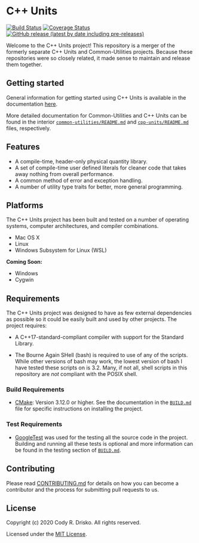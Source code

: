 # C++ Units

[![Build Status](https://travis-ci.com/crdrisko/cpp-units.svg?branch=master)](docs/QUICK_LINKS.md#Current-Build-Status) [![Coverage Status](https://coveralls.io/repos/github/crdrisko/cpp-units/badge.svg?branch=master)](docs/QUICK_LINKS.md#Code-Coverage) [![GitHub release (latest by date including pre-releases)](https://img.shields.io/github/v/release/crdrisko/cpp-units?include_prereleases)](https://github.com/crdrisko/cpp-units/releases)

Welcome to the C++ Units project! This repository is a merger of the formerly separate C++ Units and Common-Utilities projects. Because these repositories were so closely related, it made sense to maintain and release them together.

## Getting started

General information for getting started using C++ Units is available in the documentation [here](docs/PRIMER.md).

More detailed documentation for Common-Utilities and C++ Units can be found in the interior [`common-utilities/README.md`](common-utilities/README.md) and [`cpp-units/README.md`](cpp-units/README.md) files, respectively.

## Features

- A compile-time, header-only physical quantity library.
- A set of compile-time user defined literals for cleaner code that takes away nothing from overall performance.
- A common method of error and exception handling.
- A number of utility type traits for better, more general programming.

## Platforms

The C++ Units project has been built and tested on a number of operating systems, computer architectures, and compiler combinations.

- Mac OS X
- Linux
- Windows Subsystem for Linux (WSL)

**Coming Soon:**

- Windows
- Cygwin

## Requirements

The C++ Units project was designed to have as few external dependencies as possible so it could be easily built and used by other projects. The project requires:

- A C++17-standard-compliant compiler with support for the Standard Library.

- The Bourne Again SHell (bash) is required to use of any of the scripts. While other versions of bash may work, the lowest version of bash I have tested these scripts on is 3.2. Many, if not all, shell scripts in this repository are *not* compliant with the POSIX shell.

### Build Requirements

- [CMake](https://cmake.org): Version 3.12.0 or higher. See the documentation in the [`BUILD.md`](docs/BUILD.md) file for specific instructions on installing the project.

### Test Requirements

- [GoogleTest](https://github.com/google/googletest) was used for the testing all the source code in the project. Building and running all these tests is optional and more information can be found in the testing section of [`BUILD.md`](docs/BUILD.md#Testing).

## Contributing

Please read [CONTRIBUTING.md](docs/CONTRIBUTING.md) for details on how you can become a contributor and the process for submitting pull requests to us.

## License

Copyright (c) 2020 Cody R. Drisko. All rights reserved.

Licensed under the [MIT License](LICENSE).
